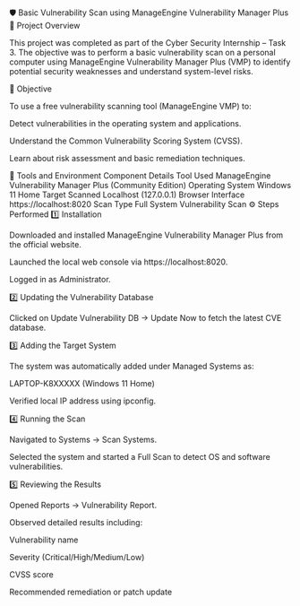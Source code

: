 🛡️ Basic Vulnerability Scan using ManageEngine Vulnerability Manager Plus
📘 Project Overview

This project was completed as part of the Cyber Security Internship – Task 3.
The objective was to perform a basic vulnerability scan on a personal computer using ManageEngine Vulnerability Manager Plus (VMP) to identify potential security weaknesses and understand system-level risks.

🎯 Objective

To use a free vulnerability scanning tool (ManageEngine VMP) to:

Detect vulnerabilities in the operating system and applications.

Understand the Common Vulnerability Scoring System (CVSS).

Learn about risk assessment and basic remediation techniques.

🧰 Tools and Environment
Component	Details
Tool Used	ManageEngine Vulnerability Manager Plus (Community Edition)
Operating System	Windows 11 Home
Target Scanned	Localhost (127.0.0.1)
Browser Interface	https://localhost:8020
Scan Type	Full System Vulnerability Scan
⚙️ Steps Performed
1️⃣ Installation

Downloaded and installed ManageEngine Vulnerability Manager Plus from the official website.

Launched the local web console via https://localhost:8020.

Logged in as Administrator.

2️⃣ Updating the Vulnerability Database

Clicked on Update Vulnerability DB → Update Now to fetch the latest CVE database.

3️⃣ Adding the Target System

The system was automatically added under Managed Systems as:

LAPTOP-K8XXXXX (Windows 11 Home)


Verified local IP address using ipconfig.

4️⃣ Running the Scan

Navigated to Systems → Scan Systems.

Selected the system and started a Full Scan to detect OS and software vulnerabilities.

5️⃣ Reviewing the Results

Opened Reports → Vulnerability Report.

Observed detailed results including:

Vulnerability name

Severity (Critical/High/Medium/Low)

CVSS score

Recommended remediation or patch update

